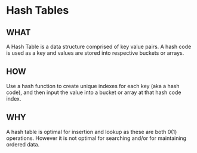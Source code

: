 # Hash Tables

## WHAT

A Hash Table is a data structure comprised of key value pairs. A hash code is used as a key and values are stored into respective buckets or arrays.

## HOW

Use a hash function to create unique indexes for each key (aka a hash code), and then input the value into a bucket or array at that hash code index.

## WHY

A hash table is optimal for insertion and lookup as these are both 0(1) operations. However it is not optimal for searching and/or for maintaining ordered data. 